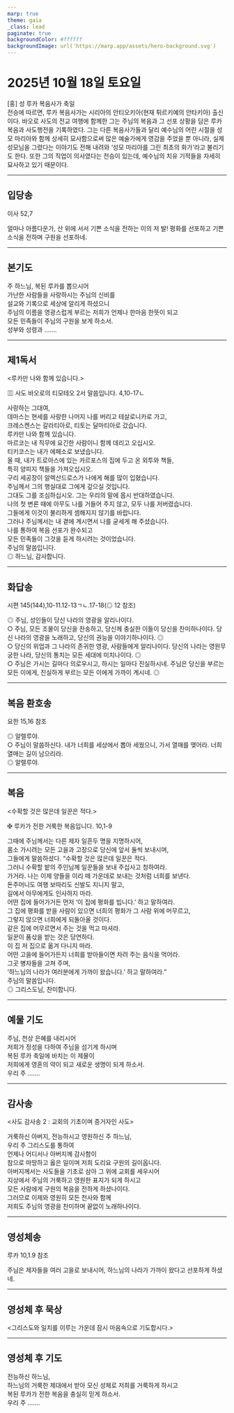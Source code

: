 ```yaml
---
marp: true
theme: gaia
_class: lead
paginate: true
backgroundColor: #ffffff
backgroundImage: url('https://marp.app/assets/hero-background.svg')
---
```


# 2025년 10월 18일 토요일

[홍] 성 루카 복음사가 축일  
전승에 따르면, 루카 복음사가는 시리아의 안티오키아(현재 튀르키예의 안타키아) 출신이다. 바오로 사도의 전교 여행에 함께한 그는 주님의 복음과 그 선포 상황을 담은 루카 복음과 사도행전을 기록하였다. 그는 다른 복음사가들과 달리 예수님의 어린 시절을 성모 마리아와 함께 상세히 묘사함으로써 많은 예술가에게 영감을 주었을 뿐 아니라, 실제 성모님을 그렸다는 이야기도 전해 내려와 ‘성모 마리아를 그린 최초의 화가’라고 불리기도 한다. 또한 그의 직업이 의사였다는 전승이 있는데, 예수님의 치유 기적들을 자세히 묘사하고 있기 때문이다.




---

## 입당송

이사 52,7

얼마나 아름다운가, 산 위에 서서 기쁜 소식을 전하는 이의 저 발! 평화를 선포하고 기쁜 소식을 전하며 구원을 선포하네.  
  


---

## 본기도

주 하느님, 복된 루카를 뽑으시어  
가난한 사람들을 사랑하시는 주님의 신비를  
설교와 기록으로 세상에 알리게 하셨으니  
주님의 이름을 영광스럽게 부르는 저희가 언제나 한마음 한뜻이 되고  
모든 민족들이 주님의 구원을 보게 하소서.  
성부와 성령과 …….  
  


---

## 제1독서

<루카만 나와 함께 있습니다.>

▥ 사도 바오로의 티모테오 2서 말씀입니다. 4,10-17ㄴ

사랑하는 그대여,  
데마스는 현세를 사랑한 나머지 나를 버리고 테살로니카로 가고,  
크레스켄스는 갈라티아로, 티토는 달마티아로 갔습니다.  
루카만 나와 함께 있습니다.  
마르코는 내 직무에 요긴한 사람이니 함께 데리고 오십시오.  
티키코스는 내가 에페소로 보냈습니다.  
올 때, 내가 트로아스에 있는 카르포스의 집에 두고 온 외투와 책들,  
특히 양피지 책들을 가져오십시오.  
구리 세공장이 알렉산드로스가 나에게 해를 많이 입혔습니다.  
주님께서 그의 행실대로 그에게 갚으실 것입니다.  
그대도 그를 조심하십시오. 그는 우리의 말에 몹시 반대하였습니다.  
나의 첫 변론 때에 아무도 나를 거들어 주지 않고, 모두 나를 저버렸습니다.  
그들에게 이것이 불리하게 셈해지지 않기를 바랍니다.  
그러나 주님께서는 내 곁에 계시면서 나를 굳세게 해 주셨습니다.  
나를 통하여 복음 선포가 완수되고  
모든 민족들이 그것을 듣게 하시려는 것이었습니다.  
주님의 말씀입니다.  
◎ 하느님, 감사합니다.  
  


---

## 화답송

시편 145(144),10-11.12-13ㄱㄴ.17-18(◎ 12 참조)

◎ 주님, 성인들이 당신 나라의 영광을 알리나이다.  
○ 주님, 모든 조물이 당신을 찬송하고, 당신께 충실한 이들이 당신을 찬미하나이다. 당신 나라의 영광을 노래하고, 당신의 권능을 이야기하나이다. ◎  
○ 당신의 위업과 그 나라의 존귀한 영광, 사람들에게 알리나이다. 당신의 나라는 영원무궁한 나라, 당신의 통치는 모든 세대에 미치나이다. ◎  
○ 주님은 가시는 길마다 의로우시고, 하시는 일마다 진실하시네. 주님은 당신을 부르는 모든 이에게, 진실하게 부르는 모든 이에게 가까이 계시네. ◎  
  


---

## 복음 환호송

요한 15,16 참조

◎ 알렐루야.  
○ 주님이 말씀하신다. 내가 너희를 세상에서 뽑아 세웠으니, 가서 열매를 맺어라. 너희 열매는 길이 남으리라.  
◎ 알렐루야.  
  


---

## 복음

<수확할 것은 많은데 일꾼은 적다.>

✠ 루카가 전한 거룩한 복음입니다. 10,1-9

그때에 주님께서는 다른 제자 일흔두 명을 지명하시어,  
몸소 가시려는 모든 고을과 고장으로 당신에 앞서 둘씩 보내시며,  
그들에게 말씀하셨다. “수확할 것은 많은데 일꾼은 적다.  
그러니 수확할 밭의 주인님께 일꾼들을 보내 주십사고 청하여라.  
가거라. 나는 이제 양들을 이리 떼 가운데로 보내는 것처럼 너희를 보낸다.  
돈주머니도 여행 보따리도 신발도 지니지 말고,  
길에서 아무에게도 인사하지 마라.  
어떤 집에 들어가거든 먼저 ‘이 집에 평화를 빕니다.’ 하고 말하여라.  
그 집에 평화를 받을 사람이 있으면 너희의 평화가 그 사람 위에 머무르고,  
그렇지 않으면 너희에게 되돌아올 것이다.  
같은 집에 머무르면서 주는 것을 먹고 마셔라.  
일꾼이 품삯을 받는 것은 당연하다.  
이 집 저 집으로 옮겨 다니지 마라.  
어떤 고을에 들어가든지 너희를 받아들이면 차려 주는 음식을 먹어라.  
그곳 병자들을 고쳐 주며,  
‘하느님의 나라가 여러분에게 가까이 왔습니다.’ 하고 말하여라.”  
주님의 말씀입니다.  
◎ 그리스도님, 찬미합니다.  
  


---

## 예물 기도

주님, 천상 은혜를 내리시어  
저희가 정성을 다하여 주님을 섬기게 하시며  
복된 루카 축일에 바치는 이 제물이  
저희에게 영혼의 약이 되고 새로운 생명이 되게 하소서.  
우리 주 …….  
  


---

## 감사송

<사도 감사송 2 : 교회의 기초이며 증거자인 사도>

거룩하신 아버지, 전능하시고 영원하신 주 하느님,  
우리 주 그리스도를 통하여  
언제나 어디서나 아버지께 감사함이  
참으로 마땅하고 옳은 일이며 저희 도리요 구원의 길이옵니다.  
아버지께서는 사도들을 기초로 삼아 그 위에 교회를 세우시어  
지상에서 주님의 거룩하고 영원한 표지가 되게 하시고  
모든 사람에게 구원의 복음을 전하게 하셨나이다.  
그러므로 이제와 영원히 모든 천사와 함께  
저희도 주님의 영광을 찬미하며 끝없이 노래하나이다.  
  


---

## 영성체송

루카 10,1.9 참조

주님은 제자들을 여러 고을로 보내시어, 하느님의 나라가 가까이 왔다고 선포하게 하셨네.  
  


---

## 영성체 후 묵상

<그리스도와 일치를 이루는 가운데 잠시 마음속으로 기도합시다.>  


---

## 영성체 후 기도

전능하신 하느님,  
하느님의 거룩한 제대에서 받아 모신 성체로 저희를 거룩하게 하시고  
복된 루카가 전한 복음을 충실히 믿게 하소서.  
우리 주 …….